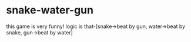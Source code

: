 # snake-water-gun
this game is very funny! logic is that-[snake->beat by gun, water->beat by snake, gun->beat by water]
